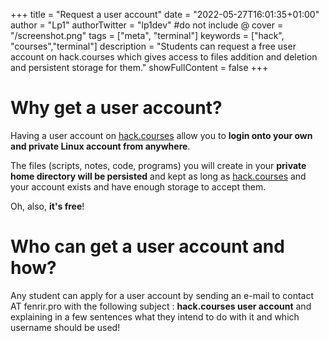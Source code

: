+++
title = "Request a user account"
date = "2022-05-27T16:01:35+01:00"
author = "Lp1"
authorTwitter = "lp1dev" #do not include @
cover = "/screenshot.png"
tags = ["meta", "terminal"]
keywords = ["hack", "courses","terminal"]
description = "Students can request a free user account on hack.courses which gives access to files addition and deletion and persistent storage for them."
showFullContent = false
+++

# Why get a user account?

Having a user account on [hack.courses](hack.courses) allow you to **login onto your own and private Linux account from anywhere**.

The files (scripts, notes, code, programs) you will create in your **private home directory will be persisted** and kept as long as [hack.courses](hack.courses) and your account exists and have enough storage to accept them.

Oh, also, **it's free**! 

# Who can get a user account and how?

Any student can apply for a user account by sending an e-mail to contact AT fenrir.pro with the following subject : **hack.courses user account** and explaining in a few sentences what they intend to do with it and which username should be used!
